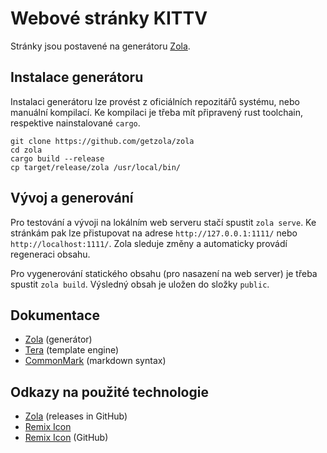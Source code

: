 # Webové stránky KITTV

Stránky jsou postavené na generátoru [Zola](https://www.getzola.org/).

## Instalace generátoru

Instalaci generátoru lze provést z oficiálních repozitářů systému, nebo manuální kompilací. Ke kompilaci je třeba mít připravený rust toolchain, respektive nainstalované `cargo`.

```
git clone https://github.com/getzola/zola
cd zola
cargo build --release
cp target/release/zola /usr/local/bin/
```

## Vývoj a generování

Pro testování a vývoji na lokálním web serveru stačí spustit `zola serve`. Ke stránkám pak lze přistupovat na adrese `http://127.0.0.1:1111/` nebo `http://localhost:1111/`. Zola sleduje změny a automaticky provádí regeneraci obsahu.

Pro vygenerování statického obsahu (pro nasazení na web server) je třeba spustit `zola build`. Výsledný obsah je uložen do složky `public`.

## Dokumentace

- [Zola](https://www.getzola.org/documentation/) (generátor)
- [Tera](https://tera.netlify.app/docs/) (template engine)
- [CommonMark](https://commonmark.org/help/) (markdown syntax)

## Odkazy na použité technologie
- [Zola](https://github.com/getzola/zola/releases/) (releases in GitHub)
- [Remix Icon](https://remixicon.com)
- [Remix Icon](https://github.com/Remix-Design/RemixIcon) (GitHub)